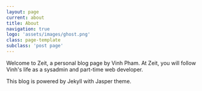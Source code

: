 ```yaml
---
layout: page
current: about
title: About
navigation: true
logo: 'assets/images/ghost.png'
class: page-template
subclass: 'post page'
---
```


Welcome to Zeit, a personal blog page by Vinh Pham. At Zeit, you will follow Vinh's life as a sysadmin and part-time web developer.

This blog is powered by Jekyll with Jasper theme.
